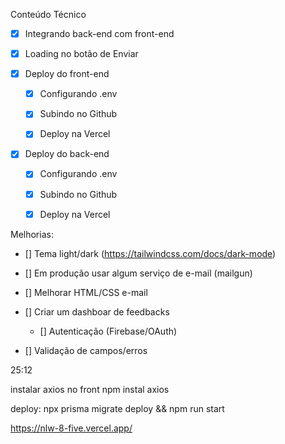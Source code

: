 Conteúdo Técnico
-[x] Integrando back-end com front-end

-[x] Loading no botão de Enviar

-[x] Deploy do front-end

    -[x] Configurando .env

    -[x] Subindo no Github

    -[x] Deploy na Vercel

-[x] Deploy do back-end

    -[x] Configurando .env

    -[x] Subindo no Github

    -[x] Deploy na Vercel 

Melhorias:

- [] Tema light/dark
(https://tailwindcss.com/docs/dark-mode)

- [] Em produção usar algum serviço de e-mail (mailgun)

- [] Melhorar HTML/CSS e-mail

- [] Criar um dashboar de feedbacks

    - [] Autenticação (Firebase/OAuth)

- [] Validação de campos/erros

25:12 

instalar axios no front
npm instal axios

deploy:
npx prisma migrate deploy && npm run start

https://nlw-8-five.vercel.app/